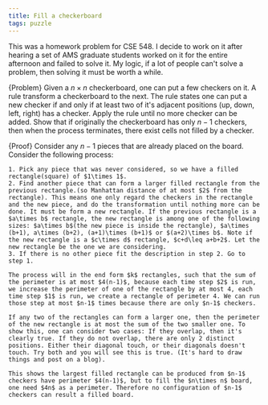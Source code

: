 ```yaml
---
title: Fill a checkerboard
tags: puzzle
---
```

This was a homework problem for CSE 548. I decide to work on it after hearing a set of AMS graduate students worked on it for the entire afternoon and failed to solve it. My logic, if a lot of people can't solve a problem, then solving it must be worth a while.

{Problem}
    Given a $n\times n$ checkerboard, one can put a few checkers on it. A rule transform a checkerboard to the next. The rule states one can put a new checker if and only if at least two of it's adjacent positions (up, down, left, right) has a checker. Apply the rule until no more checker can be added. Show that if originally the checkerboard has only $n-1$ checkers, then when the process terminates, there exist cells not filled by a checker.

{Proof}
    Consider any $n-1$ pieces that are already placed on the board. Consider the following process:

    1. Pick any piece that was never considered, so we have a filled rectangle(square) of $1\times 1$. 
    2. Find another piece that can form a larger filled rectangle from the previous rectangle.(so Manhattan distance of at most $2$ from the rectangle). This means one only regard the checkers in the rectangle and the new piece, and do the transformation until nothing more can be done. It must be form a new rectangle. If the previous rectangle is a $a\times b$ rectangle, the new rectangle is among one of the following sizes: $a\times b$(the new piece is inside the rectangle), $a\times (b+1), a\times (b+2), (a+1)\times (b+1)$ or $(a+2)\times b$. Note if the new rectangle is a $c\times d$ rectangle, $c+d\leq a+b+2$. Let the new rectangle be the one we are considering.
    3. If there is no other piece fit the description in step 2. Go to step 1.

    The process will in the end form $k$ rectangles, such that the sum of the perimeter is at most $4(n-1)$, because each time step $2$ is run, we increase the perimeter of one of the rectangle by at most 4, each time step $1$ is run, we create a rectangle of perimeter 4. We can run those step at most $n-1$ times because there are only $n-1$ checkers. 

    If any two of the rectangles can form a larger one, then the perimeter of the new rectangle is at most the sum of the two smaller one. To show this, one can consider two cases: If they overlap, then it's clearly true. If they do not overlap, there are only 2 distinct positions. Either their diagonal touch, or their diagonals doesn't touch. Try both and you will see this is true. (It's hard to draw things and post on a blog).

    This shows the largest filled rectangle can be produced from $n-1$ checkers have perimeter $4(n-1)$, but to fill the $n\times n$ board, one need $4n$ as a perimeter. Therefore no configuration of $n-1$ checkers can result a filled board.